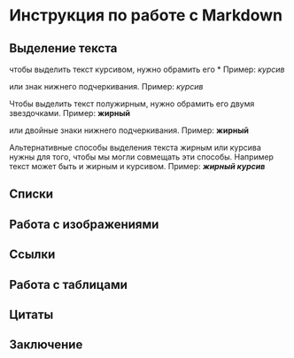 # Инструкция по работе с Markdown

## Выделение текста
чтобы выделить текст курсивом, нужно обрамить его * Пример: *курсив*

или знак нижнего подчеркивания. Пример:  _курсив_



Чтобы выделить текст полужирным, нужно обрамить его двумя звездочками.  Пример: **жирный**

или двойные знаки нижнего подчеркивания. Пример: __жирный__ 

Альтернативные способы выделения текста жирным или курсива нужны для того, чтобы мы могли совмещать эти способы.  Например текст может быть и жирным и курсивом. Пример:  **_жирный курсив_**
## Списки

## Работа с изображениями

## Ссылки

## Работа с таблицами 

## Цитаты

## Заключение 
